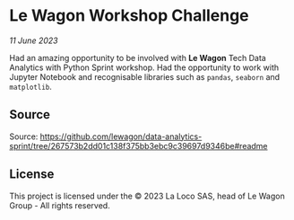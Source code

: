 # Le Wagon Workshop Challenge

*11 June 2023*

Had an amazing opportunity to be involved with **Le Wagon** Tech Data Analytics with Python Sprint workshop. 
Had the opportunity to work with Jupyter Notebook and recognisable libraries such as ```pandas```, ```seaborn``` and ```matplotlib```.

## Source
Source: https://github.com/lewagon/data-analytics-sprint/tree/267573b2dd01c138f375bb3ebc9c39697d9346be#readme

## License
This project is licensed under the © 2023 La Loco SAS, head of Le Wagon Group - All rights reserved.
